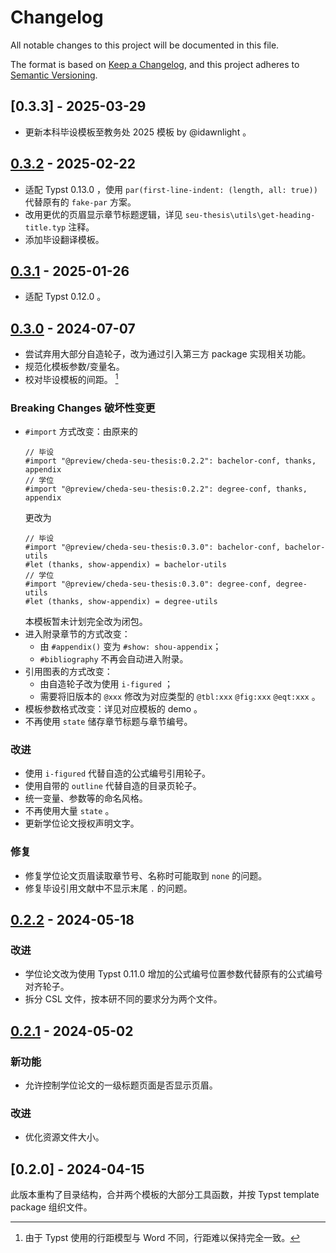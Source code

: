 # Changelog

All notable changes to this project will be documented in this file.

The format is based on [Keep a Changelog](https://keepachangelog.com/en/1.1.0/),
and this project adheres to [Semantic Versioning](https://semver.org/spec/v2.0.0.html).

## [0.3.3] - 2025-03-29

- 更新本科毕设模板至教务处 2025 模板 by @idawnlight 。

## [0.3.2] - 2025-02-22

- 适配 Typst 0.13.0 ，使用 `par(first-line-indent: (length, all: true))` 代替原有的 `fake-par` 方案。
- 改用更优的页眉显示章节标题逻辑，详见 `seu-thesis\utils\get-heading-title.typ` 注释。
- 添加毕设翻译模板。

## [0.3.1] - 2025-01-26

- 适配 Typst 0.12.0 。

## [0.3.0] - 2024-07-07

- 尝试弃用大部分自造轮子，改为通过引入第三方 package 实现相关功能。
- 规范化模板参数/变量名。
- 校对毕设模板的间距。 [^1]

[^1]: 由于 Typst 使用的行距模型与 Word 不同，行距难以保持完全一致。

### Breaking Changes 破坏性变更

- `#import` 方式改变：由原来的
  ```typst
  // 毕设
  #import "@preview/cheda-seu-thesis:0.2.2": bachelor-conf, thanks, appendix
  // 学位
  #import "@preview/cheda-seu-thesis:0.2.2": degree-conf, thanks, appendix
  ```
  更改为
  ```typst
  // 毕设
  #import "@preview/cheda-seu-thesis:0.3.0": bachelor-conf, bachelor-utils
  #let (thanks, show-appendix) = bachelor-utils
  // 学位
  #import "@preview/cheda-seu-thesis:0.3.0": degree-conf, degree-utils
  #let (thanks, show-appendix) = degree-utils
  ```
  本模板暂未计划完全改为闭包。
- 进入附录章节的方式改变：
  - 由 `#appendix()` 变为 `#show: shou-appendix`；
  - `#bibliography` 不再会自动进入附录。
- 引用图表的方式改变：
  - 由自造轮子改为使用 `i-figured` ；
  - 需要将旧版本的 `@xxx` 修改为对应类型的 `@tbl:xxx` `@fig:xxx` `@eqt:xxx` 。
- 模板参数格式改变：详见对应模板的 demo 。
- 不再使用 `state` 储存章节标题与章节编号。

### 改进

- 使用 `i-figured` 代替自造的公式编号引用轮子。
- 使用自带的 `outline` 代替自造的目录页轮子。
- 统一变量、参数等的命名风格。
- 不再使用大量 `state` 。
- 更新学位论文授权声明文字。

### 修复

- 修复学位论文页眉读取章节号、名称时可能取到 `none` 的问题。
- 修复毕设引用文献中不显示末尾 `.` 的问题。

## [0.2.2] - 2024-05-18

### 改进

- 学位论文改为使用 Typst 0.11.0 增加的公式编号位置参数代替原有的公式编号对齐轮子。
- 拆分 CSL 文件，按本研不同的要求分为两个文件。

## [0.2.1] - 2024-05-02

### 新功能

- 允许控制学位论文的一级标题页面是否显示页眉。

### 改进

- 优化资源文件大小。

## [0.2.0] - 2024-04-15

此版本重构了目录结构，合并两个模板的大部分工具函数，并按 Typst template package 组织文件。

[0.3.2]: https://github.com/csimide/SEU-Typst-Template/compare/v0.3.2...v0.3.3
[0.3.2]: https://github.com/csimide/SEU-Typst-Template/compare/v0.3.1...v0.3.2
[0.3.1]: https://github.com/csimide/SEU-Typst-Template/compare/v0.3.0...v0.3.1
[0.3.0]: https://github.com/csimide/SEU-Typst-Template/compare/c44b5172178c0c2380b322e50931750e2d761168...v0.3.0
[0.2.2]: https://github.com/csimide/SEU-Typst-Template/compare/908a28c7da02b260f04dcf31ed22278a212cad19...c44b5172178c0c2380b322e50931750e2d761168
[0.2.1]: https://github.com/csimide/SEU-Typst-Template/compare/42b34b829bb9816d89a0955e2196346ab6e39ad4...908a28c7da02b260f04dcf31ed22278a212cad19
